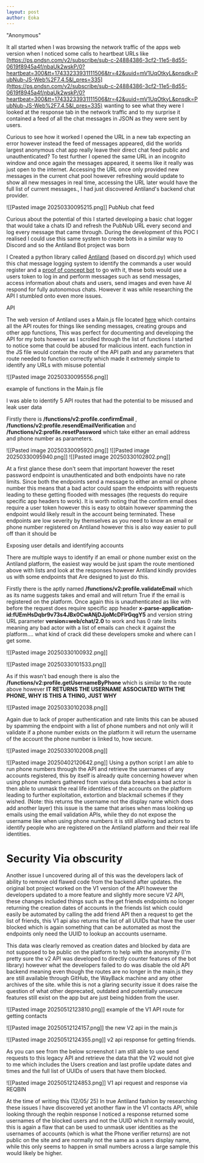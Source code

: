 ```yaml
---
layout: post
author: Eoka
---
```



"Anonymous"


It all started when I was browsing the network traffic of the apps web version when I noticed some calls to heartbeat URLs like   
[https://ps.pndsn.com/v2/subscribe/sub-c-24884386-3cf2-11e5-8d55-0619f8945a4f/nbaUk2wskP/0?heartbeat=300&tt=17433233931111506&tr=42&uuid=mV1UqOtkyL&pnsdk=PubNub-JS-Web%2F7.4.5&l_pres=335](https://ps.pndsn.com/v2/subscribe/sub-c-24884386-3cf2-11e5-8d55-0619f8945a4f/nbaUk2wskP/0?heartbeat=300&tt=17433233931111506&tr=42&uuid=mV1UqOtkyL&pnsdk=PubNub-JS-Web%2F7.4.5&l_pres=335) wanting to see what they were I looked at the response tab in the network traffic and to my surprise it contained a feed of all the chat messages in JSON as they were sent by users.

Curious to see how it worked I opened the URL in a new tab expecting an error however instead the feed of messages appeared, did the worlds largest anonymous chat app really leave their direct chat feed public and unauthenticated? To test further I opened the same URL in an incognito window and once again the messages appeared, it seems like it really was just open to the internet. Accessing the URL once only provided new messages in the current chat pool however refreshing would update to show all new messages in real time, accessing the URL later would have the full list of current messages., I had just discovered Antiland's backend chat provider.

![[Pasted image 20250330095215.png]]
PubNub chat feed

Curious about the potential of this I started developing a basic chat logger that would take a chats ID and refresh the PubNub URL every second and log every message that came through. During the development of this POC I realised I could use this same system to create bots in a similar way to Discord and so the Antiland Bot project was born

I Created a python library called [Antiland](https://github.com/TheUnsocialEngineer/Antiland) (based on discord.py) which used this chat message logging system to identify the commands a user would register and a [proof of concept bot](https://github.com/TheUnsocialEngineer/antiland-userbot) to go with it, these bots would use a users token to log in and perform messages such as send messages, access information about chats and users, send images and even have AI respond for fully autonomous chats. However it was while researching the API I stumbled onto even more issues.


API

The web version of Antiland uses a Main.js file located [here](https://www.antiland.com/chat/main.66a3d4583495b4ed.js) which contains all the API routes for things like sending messages, creating groups and other app functions, This was perfect for documenting and developing the API for my bots however as I scrolled through the list of functions I started to notice some that could be abused for malicious intent. each function in the JS file would contain the route of the API path and any parameters that route needed to function correctly which made it extremely simple to identify any URLs with misuse potential

![[Pasted image 20250330095556.png]]

example of functions in the Main.js file

I was able to identify 5 API routes that had the potential to be misused and leak user data

Firstly there is **/functions/v2:profile.confirmEmail** , **/functions/v2:profile.resendEmailVerification** and **/functions/v2:profile.resetPassword** which take either an email address and phone number as parameters.

![[Pasted image 20250330095920.png]]
![[Pasted image 20250330095940.png]]
![[Pasted image 20250330102802.png]]

At a first glance these don't seem that important however the reset password endpoint is unauthenticated and both endpoints have no rate limits. Since both the endpoints send a message to either an email or phone number this means that a bad actor could spam the endpoints with requests leading to these getting flooded with messages  (the requests do require specific app headers to work). It is worth noting that the confirm email does require a user token however this is easy to obtain however spamming the endpoint would likely result in the account being terminated. These endpoints are low severity by themselves as you need to know an email or phone number registered on Antiland however this is also way easier to pull off than it should be

Exposing user details and identifying accounts

There are multiple ways to identify if an email or phone number exist on the Antiland platform, the easiest way would be just spam the route mentioned above with lists and look at the responses however Antiland kindly provides us with some endpoints that Are designed to just do this. 

Firstly there is the aptly named **/functions/v2:profile.validateEmail** which as its name suggests takes and email and will return True if the email is registered on the platform. Once again this is unauthenticated as like with before the request does require specific app header
**x-parse-application-id:fUEmHsDqbr9v73s4JBx0CwANjDJjoMcDFlrGqgY5** and version string URL parameter **version=web/chat/2.0** to work and has 0 rate limits meaning any bad actor with a list of emails can check it against the platform.... what kind of crack did these developers  smoke and where can I get some.

![[Pasted image 20250330100932.png]]

![[Pasted image 20250330101533.png]]

As if this wasn't bad enough there is also the **/functions/v2:profile.getUsernameByPhone** which is similar to the route above however  **IT RETURNS THE USERNAME ASSOCIATED WITH THE PHONE, WHY IS THIS A THING, JUST WHY**

![[Pasted image 20250330102038.png]]

Again due to lack of proper authentication and rate limits this can be abused by spamming the endpoint with a list of phone numbers and not only will it validate if a phone number exists on the platform it will return the username of the account the phone number is linked to, how secure.

![[Pasted image 20250330102008.png]]


![[Pasted image 20250402120642.png]]
Using a python script I am able to run phone numbers through the API and retrieve the usernames of any accounts registered, this by itself is already quite concerning however when using phone numbers gathered from various data breaches a bad actor is then able to unmask the real life identities of the accounts on the platform leading to further exploitation, extortion and blackmail schemes if they wished. (Note: this returns the username not the display name which does add another layer)
this issue is the same that arises when mass looking up emails using the email validation APIs, while they do not expose the username like when using phone numbers it is still allowing bad actors to identify people who are registered on the Antiland platform and their real life identities.


# Security Via obscurity

Another issue I uncovered during all of this was the developers lack of ability to remove old flawed code from the backend after updates. the original bot project worked on the V1 version of the API however the developers updated to a more feature and slightly more secure V2 API, these changes included things such as the get friends endpoints no longer returning the creation dates of accounts in the friends list which could easily be automated by calling the add friend API then a request to get the list of friends, this V1 api also returns the list of all UUIDs that have the user blocked which is again something that can be automated as most the endpoints only need the UUID to lookup an accounts username.


This data  was clearly removed as creation dates and blocked by data are not supposed to be public on the platform to help with the anonymity (I'm pretty sure the v2 API was developed to directly counter features of the bot library) however what the developers failed to do was disable the old API backend meaning even though the routes are no longer in the main.js they are still available through GitHub, the WayBack machine and any other archives of the site. while this is not a glaring security issue it does raise the question of what other deprecated, outdated and potentially unsecure features still exist on the app but are just being hidden from the user.

![[Pasted image 20250512123810.png]]
example of the V1 API route for getting contacts

![[Pasted image 20250512124157.png]]
the new V2 api in the main.js

![[Pasted image 20250512124355.png]]
v2 api response for getting friends.

As you can see from the below screenshot I am still able to use send requests to this legacy API and retrieve the data that the V2 would not give to me which includes the Users creation and last profile update dates and times and the full list of UUIDs of users that have them blocked.

![[Pasted image 20250512124853.png]]
V1 api request and response via REQBIN

At the time of writing this (12/05/ 25) In true Antiland fashion by researching these issues I have discovered yet another flaw in the V1 contacts API, while looking through the reqbin response I noticed a response returned some usernames of the blocked users and not the UUID which it normally would, this is again a flaw that can be used to unmask user identities as the usernames of accounts (which is what the Phone verifier returns) are not public on the site and are normally not the same as a users display name, while this only seems to happen in small numbers across a large sample this would likely be higher.